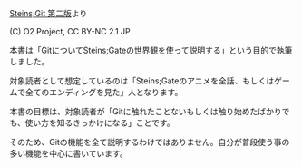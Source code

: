 [Steins;Git 第二版](http://o2project.github.io/steins-git/)より

(C) O2 Project, CC BY-NC 2.1 JP

本書は「GitについてSteins;Gateの世界観を使って説明する」という目的で執筆しました。

対象読者として想定しているのは「Steins;Gateのアニメを全話、もしくはゲームで全てのエンディングを見た」人となります。

本書の目標は、対象読者が「Gitに触れたことないもしくは触り始めたばかりでも、使い方を知るきっかけになる」ことです。

そのため、Gitの機能を全て説明するわけではありません。自分が普段使う事の多い機能を中心に書いています。
